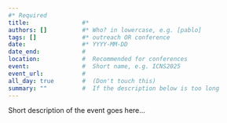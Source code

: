 ```yaml
---
#* Required
title:               #*
authors: []          #* Who? in lowercase, e.g. [pablo]
tags: []             #* outreach OR conference
date:                #* YYYY-MM-DD
date_end:            #
location:            #  Recommended for conferences
event:               #  Short name, e.g. ICNS2025
event_url:           #
all_day: true        #  (Don't touch this)
summary: ""          #  If the description below is too long
---
```


Short description of the event goes here...
